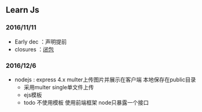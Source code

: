 ## Learn Js
### 2016/11/11
- Early dec ：声明提前
- closures ：[闭包](https://developer.mozilla.org/en-US/docs/Web/JavaScript/Closures)

### 2016/12/6
- nodejs :
express 4.x  multer上传图片并展示在客户端 本地保存在public目录
	- 采用multer single单文件上传
	- ejs模板
	- todo 不使用模板 使用前端框架 node只暴露一个接口
